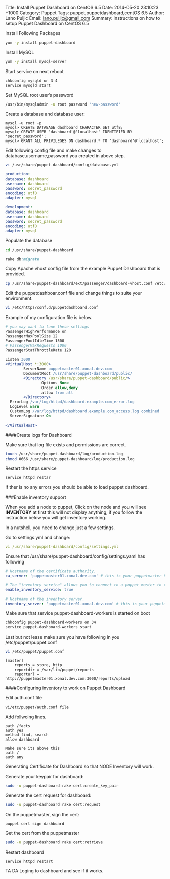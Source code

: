 Title: Install Puppet Dashboard on CentOS 6.5
Date: 2014-05-20 23:10:23 +1000 
Category: Puppet
Tags: puppet,puppetdashboard,centOS 6.5
Author: Lano Puljic
Email: lano.puljic@gmail.com
Summary: Instructions on how to setup Puppet Dashboard on CentOS 6.5

Install Following Packages

```bash
yum -y install puppet-dashboard
```

Install MySQL

```bash
yum -y install mysql-server
```

Start service on next reboot
```bash
chkconfig mysqld on 3 4
service mysqld start
```

Set MySQL root user’s password
```bash
/usr/bin/mysqladmin -u root password 'new-password'
```

Create a database and database user:
```mysql
mysql -u root -p
mysql> CREATE DATABASE dashboard CHARACTER SET utf8;
mysql> CREATE USER 'dashboard'@'localhost' IDENTIFIED BY 'secret_password';
mysql> GRANT ALL PRIVILEGES ON dashboard.* TO 'dashboard'@'localhost';
```

Edit following config file and make changes to database,username,password you created in above step.

```bash
vi /usr/share/puppet-dashboard/config/database.yml

```

```yaml
production:
database: dashboard
username: dashboard
password: secret_password
encoding: utf8
adapter: mysql
 
development:
database: dashboard
username: dashboard
password: secret_password
encoding: utf8
adapter: mysql
```

Populate the database
```bash
cd /usr/share/puppet-dashboard
```

```ruby
rake db:migrate
```

Copy Apache vhost config file from the example Puppet Dashboard that is provided.

```bash
cp /usr/share/puppet-dashboard/ext/passenger/dashboard-vhost.conf /etc/httpd/conf.d/puppetdashboard.conf
```

Edit the puppetdashboar.conf file and change things to suite your environment.

```bash
vi /etc/https/conf.d/puppetdashboard.conf
```

Example of my configuration file is below.
```apache
# you may want to tune these settings
PassengerHighPerformance on
PassengerMaxPoolSize 12
PassengerPoolIdleTime 1500
# PassengerMaxRequests 1000
PassengerStatThrottleRate 120

Listen 3000
<VirtualHost *:3000>
        ServerName puppetmaster01.xonal.dev.com
        DocumentRoot /usr/share/puppet-dashboard/public/
        <Directory /usr/share/puppet-dashboard/public/>
                Options None
                Order allow,deny
                allow from all
        </Directory>
  ErrorLog /var/log/httpd/dashboard.example.com_error.log
  LogLevel warn
  CustomLog /var/log/httpd/dashboard.example.com_access.log combined
  ServerSignature On

</VirtualHost>
```

####Create logs for Dashboard

Make sure that log file exists and permissions are correct.
```bash
touch /usr/share/puppet-dashboard/log/production.log
chmod 0666 /usr/share/puppet-dashboard/log/production.log
```

Restart the https service
```bash
service httpd restar
```

If ther is no any errors you should be able to load puppet dashboard.

###Enable inventory support

When you add a node to puppet, Click on the node and you will see **INVENTORY** at first this will not display anything,
if you follow the instruction below you will get inventory working.

In a nutshell, you need to change just a few settings.

Go to settings.yml and change:

```yaml 
vi /usr/share/puppet-dashboard/config/settings.yml
```

Ensure that /usr/share/puppet-dashboard/config/settings.yaml has following
```yaml
# Hostname of the certificate authority.
ca_server: 'puppetmaster01.xonal.dev.com' # this is your puppetmaster FQDN

# The "inventory service" allows you to connect to a puppet master to retrieve and node facts
enable_inventory_service: true

# Hostname of the inventory server.
inventory_server: 'puppetmaster01.xonal.dev.com' # this is your puppetmaster FQDN
```

Make sure that service puppet-dashboard-workers is started on boot
```bash
chkconfig puppet-dashboard-workers on 34
service puppet-dashboard-workers start
```

Last but not lease make sure you have following in you /etc/puppet/puppet.conf

```bash
vi /etc/puppet/puppet.conf
```
```puppet
[master]
    reports = store, http
    reportdir = /var/lib/puppet/reports
    reporturl = http://puppetmaster01.xonal.dev.com:3000/reports/upload
```

####Configuring inventory to work on Puppet Dashboard

Edit auth.conf file

```bash
vi/etc/puppet/auth.conf file
```

Add follwoing lines.
```
path /facts
auth yes
method find, search
allow dashboard

Make sure its above this
path /
auth any
```

Generating Certificate for Dashboard so that NODE Inventory will work.

Generate your keypair for dashboard:

```bash
sudo -u puppet-dashboard rake cert:create_key_pair
```

Generate the cert request for dashboard:

```bash
sudo -u puppet-dashboard rake cert:request
```

On the puppetmaster, sign the cert:

```puppet
puppet cert sign dashboard
```

Get the cert from the puppetmaster

```bash
sudo -u puppet-dashboard rake cert:retrieve
```

Restart dashboard
```bash
service httpd restart
```

TA DA Loging to dashboard and see if it works.
